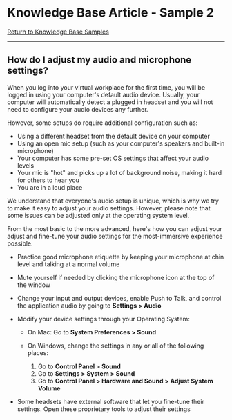# Knowledge Base Article - Sample 2

[Return to Knowledge Base Samples](overview.html)

---

## How do I adjust my audio and microphone settings?

When you log into your virtual workplace for the first time, you will be logged in using your computer's default audio device. Usually, your computer will automatically detect a plugged in headset and you will not need to configure your audio devices any further. 

However, some setups do require additional configuration such as:

* Using a different headset from the default device on your computer
* Using an open mic setup (such as your computer's speakers and built-in microphone)
* Your computer has some pre-set OS settings that affect your audio levels
* Your mic is "hot" and picks up a lot of background noise, making it hard for others to hear you
* You are in a loud place  

We understand that everyone's audio setup is unique, which is why we try to make it easy to adjust your audio settings. However, please note that some issues can be adjusted only at the operating system level. 

From the most basic to the more advanced, here's how you can adjust your adjust and fine-tune your audio settings for the most-immersive experience possible.

* Practice good microphone etiquette by keeping your microphone at chin level and talking at a normal volume
* Mute yourself if needed by clicking the microphone icon at the top of the window
* Change your input and output devices, enable Push to Talk, and control the application audio by going to **Settings > Audio**
* Modify your device settings through your Operating System:

    * On Mac: Go to **System Preferences > Sound**
    * On Windows, change the settings in any or all of the following places:
    
        1. Go to **Control Panel > Sound**
        2. Go to **Settings > System > Sound**
        3. Go to **Control Panel > Hardware and Sound > Adjust System Volume**

* Some headsets have external software that let you fine-tune their settings. Open these proprietary tools to adjust their settings








